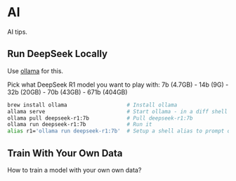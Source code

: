 # AI
AI tips.

## Run DeepSeek Locally

Use [ollama](https://github.com/ollama/ollama) for this.

Pick what DeepSeek R1 model you want to play with: 7b (4.7GB) - 14b (9G) - 32b (20GB) - 70b (43GB) - 671b (404GB)

```bash
brew install ollama                   # Install ollama
allama serve                          # Start ollama - in a diff shell window
ollama pull deepseek-r1:7b            # Pull deepseek-r1:7b
ollama run deepseek-r1:7b             # Run it
alias r1='ollama run deepseek-r1:7b'  # Setup a shell alias to prompt question
```

## Train With Your Own Data

How to train a model with your own own data?

